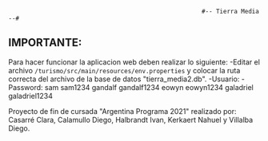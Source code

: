                                                           #-- Tierra Media --#
## IMPORTANTE:
Para hacer funcionar la aplicacion web deben realizar lo siguiente:
-Editar el archivo `/turismo/src/main/resources/env.properties` y colocar la ruta correcta del archivo de la base de datos "tierra_media2.db".
-Usuario:      -Password:
sam            sam1234
gandalf        gandalf1234
eowyn          eowyn1234
galadriel      galadriel1234












Proyecto de fin de cursada "Argentina Programa 2021" realizado por: Casarré Clara, Calamullo Diego, Halbrandt Ivan, Kerkaert Nahuel y Villalba Diego.
